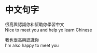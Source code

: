 中文句字
=======


很高興認識你和幫助你學習中文  
Nice to meet you and help yo learn Chinese


我也很高興認識你  
I'm also happy to meet you


